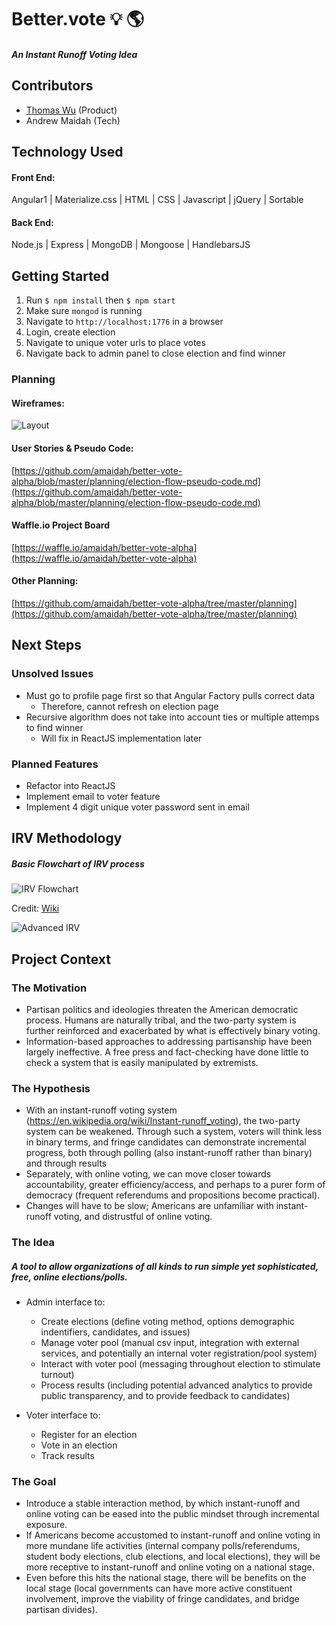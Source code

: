 # Better.vote :bulb: :earth_americas:
##### An Instant Runoff Voting Idea

## Contributors

- [Thomas Wu](https://www.linkedin.com/in/tom-wu) (Product)
- Andrew Maidah (Tech)

## Technology Used

#### Front End:

Angular1 | Materialize.css | HTML | CSS | Javascript | jQuery | Sortable

#### Back End:

Node.js | Express | MongoDB | Mongoose | HandlebarsJS

## Getting Started

1. Run `$ npm install` then `$ npm start`
2. Make sure `mongod` is running
3. Navigate to `http://localhost:1776` in a browser
4. Login, create election
5. Navigate to unique voter urls to place votes
6. Navigate back to admin panel to close election and find winner

### Planning

#### Wireframes:

![Layout](https://raw.githubusercontent.com/amaidah/better-vote-alpha/master/public/assets/layout-sketch.jpg)

#### User Stories & Pseudo Code:

[https://github.com/amaidah/better-vote-alpha/blob/master/planning/election-flow-pseudo-code.md](https://github.com/amaidah/better-vote-alpha/blob/master/planning/election-flow-pseudo-code.md)

#### Waffle.io Project Board

[https://waffle.io/amaidah/better-vote-alpha](https://waffle.io/amaidah/better-vote-alpha)

#### Other Planning:

[https://github.com/amaidah/better-vote-alpha/tree/master/planning](https://github.com/amaidah/better-vote-alpha/tree/master/planning)

## Next Steps

### Unsolved Issues

- Must go to profile page first so that Angular Factory pulls correct data
  - Therefore, cannot refresh on election page
- Recursive algorithm does not take into account ties or multiple attemps to find winner
  - Will fix in ReactJS implementation later

### Planned Features

- Refactor into ReactJS
- Implement email to voter feature
- Implement 4 digit unique voter password sent in email

## IRV Methodology

##### Basic Flowchart of IRV process

![IRV Flowchart](https://upload.wikimedia.org/wikipedia/commons/b/b9/IRV_counting_flowchart.svg)

Credit: [Wiki](https://en.wikipedia.org/wiki/Instant-runoff_voting#Process)

![Advanced IRV](https://raw.githubusercontent.com/amaidah/better-vote-alpha/master/public/assets/two-method-flow.png)

## Project Context

### The Motivation

- Partisan politics and ideologies threaten the American democratic process. Humans are naturally tribal, and the two-party system is further reinforced and exacerbated by what is effectively binary voting.
- Information-based approaches to addressing partisanship have been largely ineffective. A free press and fact-checking have done little to check a system that is easily manipulated by extremists.

### The Hypothesis

- With an instant-runoff voting system (https://en.wikipedia.org/wiki/Instant-runoff_voting), the two-party system can be weakened. Through such a system, voters will think less in binary terms, and fringe candidates can demonstrate incremental progress, both through polling (also instant-runoff  rather than binary) and through results
- Separately, with online voting, we can move closer towards accountability, greater efficiency/access, and perhaps to a purer form of democracy (frequent referendums and propositions become practical).
- Changes will have to be slow; Americans are unfamiliar with instant-runoff voting, and distrustful of online voting.

### The Idea

##### A tool to allow organizations of all kinds to run simple yet sophisticated, free, online elections/polls.

- Admin interface to:

  - Create elections (define voting method, options demographic indentifiers, candidates, and issues)
  - Manage voter pool (manual csv input, integration with external services, and potentially an internal voter registration/pool system)
  - Interact with voter pool (messaging throughout election to stimulate turnout)
  - Process results (including potential advanced analytics to provide public transparency, and to provide feedback to candidates)

- Voter interface to:

  - Register for an election
  - Vote in an election
  - Track results

### The Goal

- Introduce a stable interaction method, by which instant-runoff and online voting can be eased into the public mindset through incremental exposure.
- If Americans become accustomed to instant-runoff and online voting in more mundane life activities (internal company polls/referendums, student body elections, club elections, and local elections), they will be more receptive to instant-runoff and online voting on a national stage.
- Even before this hits the national stage, there will be benefits on the local stage (local governments can have more active constituent involvement, improve the viability of fringe candidates, and bridge partisan divides).
